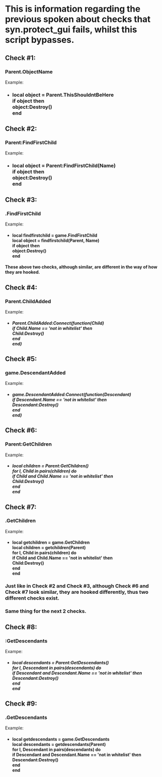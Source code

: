 # This is information regarding the previous spoken about checks that syn.protect_gui fails, whilst this script bypasses.

## Check \#1:
### Parent.ObjectName
Example:
- ### local object = Parent.ThisShouldntBeHere<br>if object then<br>object:Destroy()<br>end

## Check \#2:
### Parent:FindFirstChild
Example:
- ### local object = Parent:FindFirstChild(Name)<br>if object then<br>object:Destroy()<br>end

## Check \#3:
### .FindFirstChild
Example:
- #### local findfirstchild = game.FindFirstChild <br>local object = findfirstchild(Parent, Name)<br>if object then<br>object:Destroy()<br>end

#### These above two checks, although similar, are different in the way of how they are hooked. <!--<br></br>Check \#2 is hooked through the game's metamethod, whilst Check \#3 is hooked through the Parent.FindFirstChild function. <br></br> The detection used in Check \#3 is quite common as saving the game or another object's function to a variable and then calling that function with the first argument of the actual object (in this case the parent) is common as doing this allows you to not need to use the : operator getting the desired function every time and instead just use the saved function (that wouldn't change in the first place, meaning you would not need to get the desired every time) which can pose as a performance boost.-->

## Check \#4:
### Parent.ChildAdded
Example:
- ##### Parent.ChildAdded:Connect(function(Child)<br>if Child.Name == 'not in whitelist' then<br>Child:Destroy()<br>end<br>end)

## Check \#5:
### game.DescendantAdded
Example:
- ##### game.DescendantAdded:Connect(function(Descendant)<br>if Descendant.Name == 'not in whitelist' then<br>Descendant:Destroy()<br>end<br>end)

## Check \#6:
### Parent:GetChildren
Example:
- ##### local children = Parent:GetChildren()<br>for I, Child in pairs(children) do<br>if Child and Child.Name == 'not in whitelist' then<br>Child:Destroy()<br>end<br>end

## Check \#7:
### .GetChildren
Example:
- #### local getchildren = game.GetChildren <br>local children = getchildren(Parent)<br>for I, Child in pairs(children) do<br>if Child and Child.Name == 'not in whitelist' then<br>Child:Destroy()<br>end<br>end

### Just like in Check \#2 and Check \#3, although Check \#6 and Check \#7 look similar, they are hooked differently, thus two different checks exist.
### Same thing for the next 2 checks.

## Check \#8:
### :GetDescendants
Exampe:
- ##### local descendants = Parent:GetDescendants()<br>for I, Descendant in pairs(descendants) do<br>if Descendant and Descendant.Name == 'not in whitelist' then<br>Descendant:Destroy()<br>end<br>end

## Check \#9:
### .GetDescendants
Example:
- #### local getdescendants = game.GetDescendants <br>local descendants = getdescendants(Parent)<br>for I, Descendant in pairs(descendants) do<br>if Descendant and Descendant.Name == 'not in whitelist' then<br>Descendant:Destroy()<br>end<br>end
